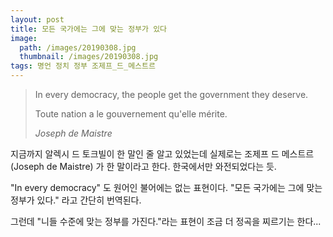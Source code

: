 ```yaml
---
layout: post
title: 모든 국가에는 그에 맞는 정부가 있다
image:
  path: /images/20190308.jpg
  thumbnail: /images/20190308.jpg
tags: 명언 정치 정부 조제프_드_메스트르
---
```


> In every democracy, the people get the government they deserve.
> 
> Toute nation a le gouvernement qu'elle mérite.
> 
> <cite>Joseph de Maistre</cite>


지금까지 알렉시 드 토크빌이 한 말인 줄 알고 있었는데 실제로는 조제프 드 메스트르(Joseph de Maistre) 가 한 말이라고 한다. 한국에서만 와전되었다는 듯.

"In every democracy" 도 원어인 불어에는 없는 표현이다. "모든 국가에는 그에 맞는 정부가 있다." 라고 간단히 번역된다.

그런데 "니들 수준에 맞는 정부를 가진다."라는 표현이 조금 더 정곡을 찌르기는 한다...
